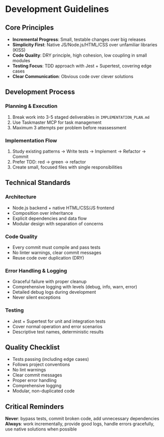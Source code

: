 # Development Guidelines

## Core Principles

- **Incremental Progress**: Small, testable changes over big releases
- **Simplicity First**: Native JS/Node.js/HTML/CSS over unfamiliar libraries (KISS)
- **Code Quality**: DRY principle, high cohesion, low coupling in small modules
- **Testing Focus**: TDD approach with Jest + Supertest, covering edge cases
- **Clear Communication**: Obvious code over clever solutions

## Development Process

### Planning & Execution

1. Break work into 3-5 staged deliverables in `IMPLEMENTATION_PLAN.md`
2. Use Taskmaster MCP for task management
3. Maximum 3 attempts per problem before reassessment

### Implementation Flow

1. Study existing patterns → Write tests → Implement → Refactor → Commit
2. Prefer TDD: red → green → refactor
3. Create small, focused files with single responsibilities

## Technical Standards

### Architecture

- Node.js backend + native HTML/CSS/JS frontend
- Composition over inheritance
- Explicit dependencies and data flow
- Modular design with separation of concerns

### Code Quality

- Every commit must compile and pass tests
- No linter warnings, clear commit messages
- Reuse code over duplication (DRY)

### Error Handling & Logging

- Graceful failure with proper cleanup
- Comprehensive logging with levels (debug, info, warn, error)
- Detailed debug logs during development
- Never silent exceptions

### Testing

- Jest + Supertest for unit and integration tests
- Cover normal operation and error scenarios
- Descriptive test names, deterministic results

## Quality Checklist

- Tests passing (including edge cases)
- Follows project conventions
- No lint warnings
- Clear commit messages
- Proper error handling
- Comprehensive logging
- Modular, non-duplicated code

## Critical Reminders

**Never**: bypass tests, commit broken code, add unnecessary dependencies
**Always**: work incrementally, provide good logs, handle errors gracefully, use native solutions when possible


